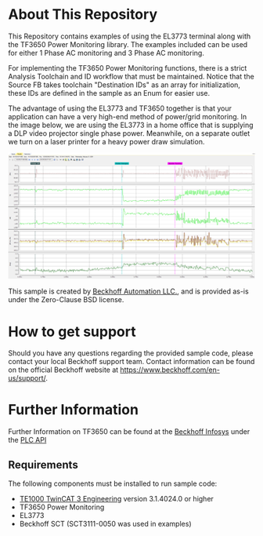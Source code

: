# About This Repository


This Repository contains examples of using the EL3773 terminal along with the TF3650 Power Monitoring library. The examples included can be used for either 1 Phase AC monitoring and 3 Phase AC monitoring. 

For implementing the TF3650 Power Monitoring functions, there is a strict Analysis Toolchain and ID workflow that must be maintained. Notice that the Source FB takes toolchain "Destination IDs" as an array for initialization, these IDs are defined in the sample as an Enum for easier use.

The advantage of using the EL3773 and TF3650 together is that your application can have a very high-end method of power/grid monitoring. In the image below, we are using the EL3773 in a home office that is supplying a DLP video projector single phase power. Meanwhile, on a separate outlet we turn on a laser printer for a heavy power draw simulation.

![PowerMonitoring_LaserPrinter](/Images/PowerMonitoring_LaserPrinter.PNG)



This sample is created by [Beckhoff Automation LLC.](https://www.beckhoff.com/en-us/), and is provided as-is under the Zero-Clause BSD license.

# How to get support

Should you have any questions regarding the provided sample code, please contact your local Beckhoff support team. Contact information can be found on the official Beckhoff website at https://www.beckhoff.com/en-us/support/.

# Further Information

Further Information on TF3650 can be found at the [Beckhoff Infosys](https://infosys.beckhof.com) under the [PLC API](https://infosys.beckhoff.com/content/1033/tf3650_tc3_power_monitoring/6096457867.html)

## Requirements

The following components must be installed to run sample code:

- [TE1000 TwinCAT 3 Engineering](https://www.beckhoff.com/en-en/products/automation/twincat/te1xxx-twincat-3-engineering/te1000.html) version 3.1.4024.0 or higher
- TF3650 Power Monitoring
- EL3773
- Beckhoff SCT (SCT3111-0050 was used in examples)
